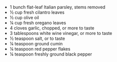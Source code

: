 -   1 bunch flat-leaf Italian parsley, stems removed
-   ½ cup fresh cilantro leaves
-   ½ cup olive oil
-   ¼ cup fresh oregano leaves
-   4 cloves garlic, chopped, or more to taste
-   3 tablespoons white wine vinegar, or more to taste
-   ½ teaspoon salt, or to taste
-   ¼ teaspoon ground cumin
-   ¼ teaspoon red pepper flakes
-   ¼ teaspoon freshly ground black pepper